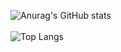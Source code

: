 ![Anurag's GitHub stats](https://github-readme-stats.vercel.app/api?username=meangsung&show_icons=true&theme=radical)
<br>
<br>
![Top Langs](https://github-readme-stats.vercel.app/api/top-langs/?username=meangsung&layout=compact)
